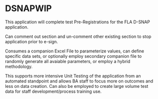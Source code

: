 # DSNAPWIP

This application will complete test Pre-Registrations for the FLA D-SNAP application.

Can comment out section and un-comment other existing section to stop application prior to e-sign.

Consumes a companion Excel File to parameterize values, can define specific data sets, or optionally employ 
secondary companion file to randomly generate all avaiable parameters, or employ a hybrid methodology.

This supports more intensive Unit Testing of the application from an automated standpoint and allows BA staff to focus more on outcomes and less on data creation.  Can also be employed to create large volume test data for staff development/process training use.  
